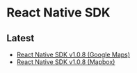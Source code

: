 # React Native SDK

## Latest

* [React Native SDK v1.0.8 (Google Maps)](https://app.mapsindoors.com/mapsindoors/reference/react-native/google-maps/1.0.8/index.html)
* [React Native SDK v1.0.8 (Mapbox)](https://app.mapsindoors.com/mapsindoors/reference/react-native/mapbox/1.0.8/index.html)
